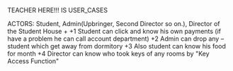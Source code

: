 TEACHER HERE!!! IS USER_CASES



ACTORS: Student, Admin(Upbringer, Second Director so on.), Director of the Student House
+
+1 Student can click and know his own payments (if have a problem he can call account department) 
+2 Admin can drop any –student which get away from dormitory 
+3 Also student can know his food for month 
+4 Director can know who took keys of any rooms by "Key Access Function"